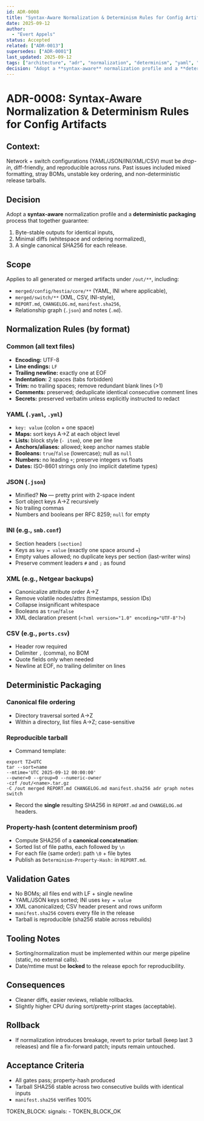 ```yaml
---
id: ADR-0008
title: "Syntax-Aware Normalization & Determinism Rules for Config Artifacts"
date: 2025-09-12
author: 
  - "Evert Appels"
status: Accepted
related: ["ADR-0013"]
supersedes: ["ADR-0001"]
last_updated: 2025-09-12
tags: ["architecture", "adr", "normalization", "determinism", "yaml", "json", "ini", "xml", "csv", "packaging"]
decision: "Adopt a **syntax-aware** normalization profile and a **deterministic packaging** process that together guarantee: 1) Byte-stable outputs for identical inputs, 2) Minimal diffs (whitespace and ordering normalized), 3) A single canonical SHA256 for each release."
---
```


# ADR-0008: Syntax-Aware Normalization & Determinism Rules for Config Artifacts

## Context:

Network + switch configurations (YAML/JSON/INI/XML/CSV) must be *drop-in*, diff-friendly, and reproducible across runs. Past issues included mixed formatting, stray BOMs, unstable key ordering, and non-deterministic release tarballs.


## Decision
Adopt a **syntax-aware** normalization profile and a **deterministic packaging** process that together guarantee:
1) Byte-stable outputs for identical inputs,  
2) Minimal diffs (whitespace and ordering normalized),  
3) A single canonical SHA256 for each release.

## Scope
Applies to all generated or merged artifacts under `/out/**`, including:
- `merged/config/hestia/core/**` (YAML, INI where applicable),
- `merged/switch/**` (XML, CSV, INI-style),
- `REPORT.md`, `CHANGELOG.md`, `manifest.sha256`,
- Relationship graph (`.json`) and notes (`.md`).

## Normalization Rules (by format)

### Common (all text files)
- **Encoding:** UTF-8
- **Line endings:** `LF`
- **Trailing newline:** exactly one at EOF
- **Indentation:** 2 spaces (tabs forbidden)
- **Trim:** no trailing spaces; remove redundant blank lines (>1)
- **Comments:** preserved; deduplicate identical consecutive comment lines
- **Secrets:** preserved verbatim unless explicitly instructed to redact

### YAML (`.yaml`, `.yml`)
- `key: value` (colon + one space)
- **Maps:** sort keys A→Z at each object level
- **Lists:** block style (`- item`), one per line
- **Anchors/aliases:** allowed; keep anchor names stable
- **Booleans:** `true`/`false` (lowercase); null as `null`
- **Numbers:** no leading `+`; preserve integers vs floats
- **Dates:** ISO-8601 strings only (no implicit datetime types)

### JSON (`.json`)
- Minified? **No** — pretty print with 2-space indent
- Sort object keys A→Z recursively
- No trailing commas
- Numbers and booleans per RFC 8259; `null` for empty

### INI (e.g., `smb.conf`)
- Section headers `[section]`
- Keys as `key = value` (exactly one space around `=`)
- Empty values allowed; no duplicate keys per section (last-writer wins)
- Preserve comment leaders `#` and `;` as found

### XML (e.g., Netgear backups)
- Canonicalize attribute order A→Z
- Remove volatile nodes/attrs (timestamps, session IDs)
- Collapse insignificant whitespace
- Booleans as `true`/`false`
- XML declaration present (`<?xml version="1.0" encoding="UTF-8"?>`)

### CSV (e.g., `ports.csv`)
- Header row required
- Delimiter `,` (comma), no BOM
- Quote fields only when needed
- Newline at EOF, no trailing delimiter on lines

## Deterministic Packaging

### Canonical file ordering
- Directory traversal sorted A→Z
- Within a directory, list files A→Z; case-sensitive

### Reproducible tarball
- Command template:

```
export TZ=UTC
tar --sort=name
--mtime='UTC 2025-09-12 00:00:00'
--owner=0 --group=0 --numeric-owner
-czf /out/<name>.tar.gz
-C /out merged REPORT.md CHANGELOG.md manifest.sha256 adr graph notes switch
```
- Record the **single** resulting SHA256 in `REPORT.md` and `CHANGELOG.md` headers.

### Property-hash (content determinism proof)
- Compute SHA256 of a **canonical concatenation**:
- Sorted list of file paths, each followed by `\n`
- For each file (same order): path `\0` + file bytes
- Publish as `Determinism-Property-Hash:` in `REPORT.md`.

## Validation Gates
- No BOMs; all files end with LF + single newline
- YAML/JSON keys sorted; INI uses `key = value`
- XML canonicalized; CSV header present and rows uniform
- `manifest.sha256` covers every file in the release
- Tarball is reproducible (sha256 stable across rebuilds)

## Tooling Notes
- Sorting/normalization must be implemented within our merge pipeline (static, no external calls).
- Date/mtime must be **locked** to the release epoch for reproducibility.

## Consequences
- Cleaner diffs, easier reviews, reliable rollbacks.
- Slightly higher CPU during sort/pretty-print stages (acceptable).

## Rollback
- If normalization introduces breakage, revert to prior tarball (keep last 3 releases) and file a fix-forward patch; inputs remain untouched.

## Acceptance Criteria
- All gates pass; property-hash produced
- Tarball SHA256 stable across two consecutive builds with identical inputs
- `manifest.sha256` verifies 100%

TOKEN_BLOCK:
  signals:
    - TOKEN_BLOCK_OK
